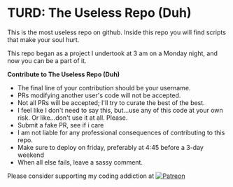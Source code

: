 # TURD: The Useless Repo (Duh)

This is the most useless repo on github. Inside this repo you will find scripts that make your soul hurt.

This repo began as a project I undertook at 3 am on a Monday night, and now you can be a part of it.

**Contribute to The Useless Repo (Duh)**

* The final line of your contribution should be your username.
* PRs modifying another user's code will not be accepted.
* Not all PRs will be accepted; I'll try to curate the best of the best.
* I feel like I don't need to say this, but...use any of this code at your own risk. Or like...don't use it at all. Please.
* Submit a fake PR, see if i care
* I am not liable for any professional consequences of contributing to this repo.
* Make sure to deploy on friday, preferably at 4:45 before a 3-day weekend
* When all else fails, leave a sassy comment.

Please consider supporting my coding addiction at [![Patreon](https://img.shields.io/badge/Patreon-F96854?style=for-the-badge&logo=patreon&logoColor=white)](https://patreon.com/gibgames)

